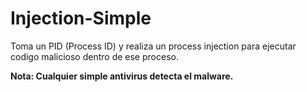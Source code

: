 # Injection-Simple
Toma un PID (Process ID) y realiza un process injection para ejecutar codigo malicioso dentro de ese proceso. 

**Nota: Cualquier simple antivirus detecta el malware.**
